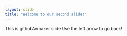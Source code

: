 ```yaml
---
layout: slide
title: "Welcome to our second slide!"
---
```

This is githubAvmaker slide
Use the left arrow to go back!
